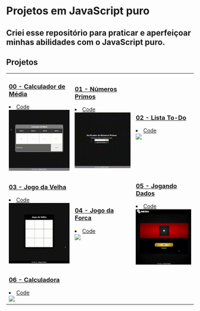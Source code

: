 # Projetos em JavaScript puro
Criei esse repositório para praticar e aperfeiçoar minhas abilidades com o JavaScript puro.
---
## Projetos
<table>
    <tr>
        <td>
            <h3><a href="https://ezzysant.github.io/Projects-JavaScript/calc-media/index.html">00 - Calculador de Média</a></h3>
            <li><a href="./calc-media/">Code</a></li>
            <a href="https://ezzysant.github.io/Projects-JavaScript/calc-media/index.html"><img src="img/calc-media.gif" width="250px"></a>
        </td>
        <td>
            <h3><a href="https://ezzysant.github.io/Projects-JavaScript/numb-primos/index.html">01 - Números Primos</a></h3>
            <li><a href="./numb-primos/">Code</a></li>
            <a href="https://ezzysant.github.io/Projects-JavaScript/numb-primos/index.html"><img src="img/numb-primos.gif" width="250px"></a>
        </td>
        <td>
            <h3><a href="https://ezzysant.github.io/Projects-JavaScript/to-do-list/index.html">02 - Lista To-Do</a></h3>
            <li><a href="./to-do-list/">Code</a></li>
            <a href="https://ezzysant.github.io/Projects-JavaScript/to-do-list/index.html"><img src="img/list.gif" width="250px"></a>
        </td>
    </tr>
    <tr>
        <td>
            <h3><a href="https://ezzysant.github.io/Projects-JavaScript/tic-tac-toe/index.html">03 - Jogo da Velha</a></h3>
            <li><a href="./tic-tac-toe/">Code</a></li>
            <a href="https://ezzysant.github.io/Projects-JavaScript/tic-tac-toe/index.html"><img src="img/jogodavelha.gif" width="250px"></a>
        </td>
        <td>
            <h3><a href="https://ezzysant.github.io/Projects-JavaScript/hangman/index.html">04 - Jogo da Forca</a></h3>
            <li><a href="./hangman/">Code</a></li>
            <a href="https://ezzysant.github.io/Projects-JavaScript/hangman/index.html"><img src="img/jogodaforca.gif" width="250px"></a>
        </td>
        <td>
            <h3><a href="https://ezzysant.github.io/Projects-JavaScript/rolldice/index.html">05 - Jogando Dados</a></h3>
            <li><a href="./rolldice/">Code</a></li>
            <a href="https://ezzysant.github.io/Projects-JavaScript/rolldice/index.html"><img src="img/dados.gif" width="250px"></a>
        </td>
    </tr>
    <tr>
        <td>
            <h3><a href="https://ezzysant.github.io/Projects-JavaScript/calc/index.html">06 - Calculadora</a></h3>
            <li><a href="./calc/">Code</a></li>
            <a href="https://ezzysant.github.io/Projects-JavaScript/calc/index.html"><img src="img/calc.gif" width="250px"></a>
        </td>
    </tr>
</table>
